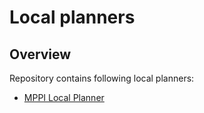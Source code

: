 # Local planners 

## Overview

Repository contains following local planners:
  * [MPPI Local Planner](/mppic/)

